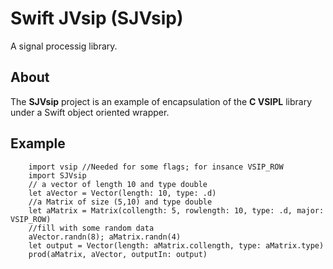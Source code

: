 #  Swift JVsip (SJVsip)
A signal processig library.
## About
The  **SJVsip** project is an example of encapsulation of the **C VSIPL** library under a Swift object oriented wrapper.
## Example
```
    import vsip //Needed for some flags; for insance VSIP_ROW
    import SJVsip
    // a vector of length 10 and type double
    let aVector = Vector(length: 10, type: .d)
    //a Matrix of size (5,10) and type double
    let aMatrix = Matrix(collength: 5, rowlength: 10, type: .d, major: VSIP_ROW)
    //fill with some random data
    aVector.randn(8); aMatrix.randn(4)
    let output = Vector(length: aMatrix.collength, type: aMatrix.type)
    prod(aMatrix, aVector, outputIn: output)

```
